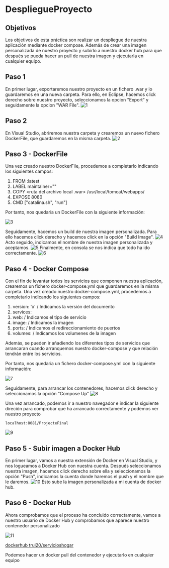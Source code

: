# DespliegueProyecto

## Objetivos

Los objetivos de esta práctica son realizar un despliegue de nuestra aplicación mediante docker compose. Además de crear una imagen personalizada de nuestro proyecto y subirlo a nuestro docker hub para que después se pueda hacer un pull de nuestra imagen y ejecutarla en cualquier equipo.

## Paso 1

En primer lugar, exportaremos nuestro proyecto en un fichero .war y lo guardaremos en una nueva carpeta. Para ello, en Eclipse, hacemos click derecho sobre nuestro proyecto, seleccionamos la opcion "Export" y seguidamente la opcion "WAR File".
![1](https://github.com/cosmetorandellborras/DespliegueProyecto/blob/main/1.png)

## Paso 2

En Visual Studio, abriremos nuestra carpeta y crearemos un nuevo fichero DockerFile, que guardaremos en la misma carpeta.
![2](https://github.com/cosmetorandellborras/DespliegueProyecto/blob/main/2.png)

## Paso 3 - DockerFile

Una vez creado nuestro DockerFile, procedemos a completarlo indicando los siguientes campos:
1. FROM <imagen base>:latest
2. LABEL maintainer="<Nombre del creador>"
3. COPY <ruta del archivo local .war> /usr/local/tomcat/webapps/
4. EXPOSE 8080
5. CMD ["catalina.sh", "run"]

Por tanto, nos quedaria un DockerFile con la siguiente información:

![3](https://github.com/cosmetorandellborras/DespliegueProyecto/blob/main/3.png)
  
Seguidamente, hacemos un build de nuestra imagen personalizada. Para ello hacemos click derecho y hacemos click en la opción "Build Image". 
![4](https://github.com/cosmetorandellborras/DespliegueProyecto/blob/main/4.png)  
Acto seguido, indicamos el nombre de nuestra imagen personalizada y aceptamos.
![5](https://github.com/cosmetorandellborras/DespliegueProyecto/blob/main/5.png)
Finalmente, en consola se nos indica que todo ha ido correctamente.
![6](https://github.com/cosmetorandellborras/DespliegueProyecto/blob/main/6.png)
  
## Paso 4 - Docker Compose

Con el fin de levantar todos los servicios que componen nuestra aplicación, crearemos un fichero docker-compose.yml que guardaremos en la misma carpeta.
Una vez creado nuestro docker-compose.yml, procedemos a completarlo indicando los siguientes campos:

1. version: 'x' / Indicamos la versión del documento
2. services: 
3. web: / Indicamos el tipo de servicio
4. image: / Indicamos la imagen
5. ports: / Indicamos el redireccionamiento de puertos
6. volumes: / Indicamos los volumenes de la imagen
  
Además, se pueden ir añadiendo los diferentes tipos de servicios que arrancaran cuando arranquemos nuestro docker-compose y que relación tendrán entre los servicios.
  
Por tanto, nos quedaria un fichero docker-compose.yml con la siguiente información:
  
![7](https://github.com/cosmetorandellborras/DespliegueProyecto/blob/main/7.png)
  
Seguidamente, para arrancar los contenedores, hacemos click derecho y seleccionamos la opción "Compose Up"
![8](https://github.com/cosmetorandellborras/DespliegueProyecto/blob/main/8.png)
  
Una vez arrancado, podemos ir a nuestro navegador e indicar la siguiente direción para comprobar que ha arrancado correctamente y podemos ver nuestro proyecto
~~~
localhost:8081/ProjecteFinal
~~~
![9](https://github.com/cosmetorandellborras/DespliegueProyecto/blob/main/9.png)
  
## Paso 5 - Subir imagen a Docker Hub
En primer lugar, vamos a nuestra extensión de Docker en Visual Studio, y nos logueamos a Docker Hub con nuestra cuenta.
Después seleccionamos nuestra imagen, hacemos click derecho sobre ella y seleccionamos la opción "Push", indicamos la cuenta donde haremos el push y el nombre que le daremos.
![10](https://github.com/cosmetorandellborras/DespliegueProyecto/blob/main/10.png)
Esto sube la imagen personalizada a mi cuenta de docker hub.
  
## Paso 6 - Docker Hub
  
Ahora comprobamos que el proceso ha concluido correctamente, vamos a nuestro usuario de Docker Hub y comprobamos que aparece nuestro contenedor personalizado
  
![11](https://github.com/cosmetorandellborras/DespliegueProyecto/blob/main/11.png)
 
[dockerhub trui20/servicioshogar](https://hub.docker.com/r/trui20/servicioshogar)
  
Podemos hacer un docker pull del contenedor y ejecutarlo en cualquier equipo
  
  
  
  
